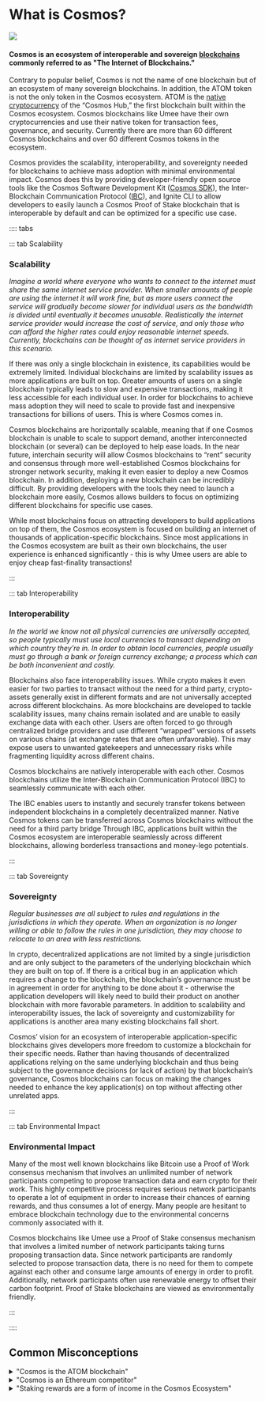 # What is Cosmos?

![](/bg/what-is-cosmos.png)

#### Cosmos is an ecosystem of interoperable and sovereign [blockchains](/users/blockchain-basics/what-is-blockchain) commonly referred to as "The Internet of Blockchains."

Contrary to popular belief, Cosmos is not the name of one blockchain but of an ecosystem of many sovereign blockchains. In addition, the ATOM token is not the only token in the Cosmos ecosystem. ATOM is the [native cryptocurrency](/users/blockchain-basics/what-is-crypto.html#what-are-the-types-of-cryptos) of the “Cosmos Hub,” the first blockchain built within the Cosmos ecosystem. Cosmos blockchains like Umee have their own cryptocurrencies and use their native token for transaction fees, governance, and security. Currently there are more than 60 different Cosmos blockchains and over 60 different Cosmos tokens in the ecosystem.

Cosmos provides the scalability, interoperability, and sovereignty needed for blockchains to achieve mass adoption with minimal environmental impact. Cosmos does this by providing developer-friendly open source tools like the Cosmos Software Development Kit ([Cosmos SDK](https://v1.cosmos.network/sdk)), the Inter-Blockchain Communication Protocol ([IBC](https://ibc.cosmos.network/)), and Ignite CLI to allow developers to easily launch a Cosmos Proof of Stake blockchain that is interoperable by default and can be optimized for a specific use case. 

:::: tabs

::: tab Scalability

### Scalability

*Imagine a world where everyone who wants to connect to the internet must share the same internet service provider. When smaller amounts of people are using the internet it will work fine, but as more users connect the service will gradually become slower for individual users as the bandwidth is divided until eventually it becomes unusable. Realistically the internet service provider would increase the cost of service, and only those who can afford the higher rates could enjoy reasonable internet speeds. Currently, blockchains can be thought of as internet service providers in this scenario.*

If there was only a single blockchain in existence, its capabilities would be extremely limited. Individual blockchains are limited by scalability issues as more applications are built on top. Greater amounts of users on a single blockchain typically leads to slow and expensive transactions, making it less accessible for each individual user. In order for blockchains to achieve mass adoption they will need to scale to provide fast and inexpensive transactions for billions of users. This is where Cosmos comes in.

Cosmos blockchains are horizontally scalable, meaning that if one Cosmos blockchain is unable to scale to support demand, another interconnected blockchain (or several) can be deployed to help ease loads. In the near future, interchain security will allow Cosmos blockchains to “rent” security and consensus through more well-established Cosmos blockchains for stronger network security, making it even easier to deploy a new Cosmos blockchain. In addition, deploying a new blockchain can be incredibly difficult. By providing developers with the tools they need to launch a blockchain more easily, Cosmos allows builders to focus on optimizing different blockchains for specific use cases. 

While most blockchains focus on attracting developers to build applications on top of them, the Cosmos ecosystem is focused on building an internet of thousands of application-specific blockchains. Since most applications in the Cosmos ecosystem are built as their own blockchains, the user experience is enhanced significantly - this is why Umee users are able to enjoy cheap fast-finality transactions!

:::

::: tab Interoperability

### Interoperability

*In the world we know not all physical currencies are universally accepted, so people typically must use local currencies to transact depending on which country they’re in. In order to obtain local currencies, people usually must go through a bank or foreign currency exchange; a process which can be both inconvenient and costly.*

Blockchains also face interoperability issues. While crypto makes it even easier for two parties to transact without the need for a third party, crypto-assets generally exist in different formats and are not universally accepted across different blockchains. As more blockchains are developed to tackle scalability issues, many chains remain isolated and are unable to easily exchange data with each other. Users are often forced to go through centralized bridge providers and use different “wrapped” versions of assets on various chains (at exchange rates that are often unfavorable). This may expose users to unwanted gatekeepers and unnecessary risks while fragmenting liquidity across different chains.

Cosmos blockchains are natively interoperable with each other. Cosmos blockchains utilize the Inter-Blockchain Communication Protocol (IBC) to seamlessly communicate with each other. 

The IBC enables users to instantly and securely transfer tokens between independent blockchains in a completely decentralized manner. Native Cosmos tokens can be transferred across Cosmos blockchains without the need for a third party bridge Through IBC, applications built within the Cosmos ecosystem are interoperable seamlessly across different blockchains, allowing borderless transactions and money-lego potentials. 

:::

::: tab Sovereignty

### Sovereignty

*Regular businesses are all subject to rules and regulations in the jurisdictions in which they operate. When an organization is no longer willing or able to follow the rules in one jurisdiction, they may choose to relocate to an area with less restrictions.*

In crypto, decentralized applications are not limited by a single jurisdiction and are only subject to the parameters of the underlying blockchain which they are built on top of. If there is a critical bug in an application which requires a change to the blockchain, the blockchain’s governance must be in agreement in order for anything to be done about it - otherwise the application developers will likely need to build their product on another blockchain with more favorable parameters. In addition to scalability and interoperability issues, the lack of sovereignty and customizability for applications is another area many existing blockchains fall short.

Cosmos’ vision for an ecosystem of interoperable application-specific blockchains gives developers more freedom to customize a blockchain for their specific needs. Rather than having thousands of decentralized applications relying on the same underlying blockchain and thus being subject to the governance decisions (or lack of action) by that blockchain’s governance, Cosmos blockchains can focus on making the changes needed to enhance the key application(s) on top without affecting other unrelated apps. 

:::

::: tab Environmental Impact

### Environmental Impact

Many of the most well known blockchains like Bitcoin use a Proof of Work consensus mechanism that involves an unlimited number of network participants competing to propose transaction data and earn crypto for their work. This highly competitive process requires serious network participants to operate a lot of equipment in order to increase their chances of earning rewards, and thus consumes a lot of energy. Many people are hesitant to embrace blockchain technology due to the environmental concerns commonly associated with it.

Cosmos blockchains like Umee use a Proof of Stake consensus mechanism that involves a limited number of network participants taking turns proposing transaction data. Since network participants are randomly selected to propose transaction data, there is no need for them to compete against each other and consume large amounts of energy in order to profit. Additionally, network participants often use renewable energy to offset their carbon footprint. Proof of Stake blockchains are viewed as environmentally friendly.

:::

::::

## Common Misconceptions

<details><summary>"Cosmos is the ATOM blockchain"</summary>

Many crypto users associate the Cosmos Ecosystem with the ATOM token. ATOM is the [native cryptocurrency](/users/blockchain-basics/what-is-crypto.html#native-cryptocurrencies) of the [Cosmos Hub](https://hub.cosmos.network/main/hub-overview/overview.html), the first [blockchain](/users/blockchain-basics/what-is-blockchain) built within the Cosmos Ecosystem. While ATOM is needed to secure, govern, and transact on the Cosmos Hub blockchain, other Cosmos chains like [Umee](/overview/#what-is-umee) typically use their own native cryptocurrency for transaction fees, security, and governance.

ATOM is so prevalent within the Cosmos Ecosystem because it has gathered widespread support as a form of money within Cosmos. Many of the most well known builders within the Cosmos Ecosystem originally helped build the Cosmos Hub. Using ATOM is also one of the [easiest ways for new users to bring money into the Cosmos Ecosystem](/users/getting-started/funding-wallet.html#withdrawing-native-atom-tokens) since it has deep liquidity and is widely available across centralized exchanges.

</details>

<details><summary>"Cosmos is an Ethereum competitor"</summary>

Cosmos was built to help complement preexisting [blockchains](/users/blockchain-basics/what-is-blockchain) like Ethereum. Many Cosmos blockchains are actually built to help service current Ethereum users, e.g. Umee with its cross chain ability with Ethereum. While the Cosmos Ecosystem itself is not an Ethereum competitor, certain blockchains built within the Cosmos ecosystem may challenge Ethereum in the future.

</details>

<details><summary>"Staking rewards are a form of income in the Cosmos Ecosystem"</summary>

Since Cosmos blockchains use a [Proof of Stake consensus mechanism](/users/blockchain-basics/what-is-blockchain.html#types-of-blockchains), users can [stake native tokens on their native blockchains](/users/staking-umee/staking-umee) in order to earn "staking rewards." Staking rewards are paid in the form of the native tokens that are being staked. While many see this as a form of passive income, it's important to know that most PoS tokens like the [native UMEE token](/overview/umee-token) are inflationary, and staking rewards represent the block rewards earned by those who [stake tokens](/users/staking-umee/staking-umee) to help secure the network.

Many PoS chains like Umee typically have a "target staking participation rate," or a goal for the percentage of total tokens that should be staked.

- When the actual staking participation rate is lower than the target, stakers are increasing their market share since the same amount of inflation is being distributed to fewer participants;
- When the actual staking participation rate is equal to the target, block rewards are equal to the token inflation. This means stakers are maintaining the same market share by keeping their tokens staked.
- Users who do not stake their tokens are penalized by having their market share diluted over time.

It is worth noting that new projects within the Cosmos Ecosystem often airdrop significant portions of their genesis supply to users who stake tokens on other networks. This allows projects to distribute their tokens widely to active ecosystem participants.

*[Learn how to stake UMEE tokens to start earning staking rewards here](/users/staking-umee/staking-umee)*

</details>